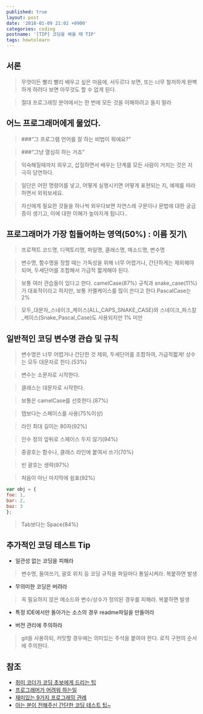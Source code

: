 ```yaml
---
published: true
layout: post
date: '2018-01-09 21:02 +0900'
categories: coding
postname: '[TIP] 코딩을 배울 때 TIP'
tags: howtolearn
---
```

## 서론
> 무엇이든 빨리 빨리 배우고 싶은 마음에, 서두르다 보면, 또는 너무 철저하게 완벽하게 하려다 보면 아무것도 할 수 없게 된다.

> 절대 프로그래밍 분야에서는 한 번에 모든 것을 이해하려고 들지 말라

## 어느 프로그래머에게 물었다.

> ###“그 프로그램 언어를 잘 하는 비법이 뭐에요?”

> ###“그냥 열심히 하는 거죠” 

> 익숙해질때까지 외우고, 삽질하면서 배우는 단계를 모든 사람이 거치는 것은 지극히 당연하다.

> 일단은 어떤 명령어를 넣고, 어떻게 실행시키면 어떻게 표현되는 지, 예제를 따라하면서 외워보세요. 

> 자신에게 필요한 것들을 하나씩 외우다보면 자연스레 구문이나 문법에 대한 궁금증이 생기고, 이에 대한 이해가 높아지게 됩니다..

## 프로그래머가 가장 힘들어하는 영역(50%) : **이름 짓기**\

> 프로젝트 코드명, 디렉토리명, 파일명, 클래스명, 메소드명, 변수명

> 변수명, 함수명을 정할 때는 가독성을 위해 너무 어렵거나, 간단하게는 제외해야되며, 두세단어를 조합해서 가급적 짧게해야 된다.

> 보통 여러 관습들이 있다고 한다. camelCase(87%) 규칙과 snake_case(11%)가 대표적이라고 하지만, 보통 카멜케이스를 많이 쓴다고 한다.PascalCase는 2%

> 모두_대문자_스네이크_케이스(ALL_CAPS_SNAKE_CASE)와 스네이크_파스칼_케이스(Snake_Pascal_Case)도 사용되지만 1% 미만

## 일반적인 코딩 변수명 관습 및 규칙

> 변수명은 너무 어렵거나 간단한 것 제외, 두세단어를 조합하여, 가급적짧게!
> 상수는 모두 대문자로 한다.(53%)

> 변수는 소문자로 시작한다.

> 클래스는 대문자로 시작한다.

> 보통은 camelCase를 선호한다.(87%)

> 탭보다는 스페이스를 사용(75%이상)

> 라인 최대 길이는 80자(92%)

> 인수 정의 앞뒤로 스페이스 두지 않기(94%)

> 중괄호는 함수나, 클래스 라인에 붙여서 쓰기(70%)

> 빈 괄호는 생략(97%)

> 처음이 아닌 마지막에 쉼표(92%)
```javascript
var obj = {
foo: 1,
bar: 2,
baz: 3
};
```

> Tab보다는 Space(84%)

## 추가적인 코딩 테스트 Tip
- 일관성 없는 코딩을 피해라
> 변수명, 들여쓰기, 괄호 위치 등 코딩 규칙을 파일마다 통일시켜라. 복붙하면 발생

- 무의미한 코딩은 버려라
> 꼭 필요하지 않은 메소드와 변수/상수가 정의된 경우를 피해라. 복붙하면 발생

- 특정 IDE에서만 돌아가는 소스의 경우 readme파일을 만들어라

- 버전 관리에 주의하라
> git을 사용하되, 커밋할 경우에는 의미있는 주석을 붙여야 한다. 로직 구현의 순서에 주의한다.

## 참조
- [취미 코더가 코딩 초보에게 드리는 팁](http://swqualitytree.com/wordpress/2015/06/18/%EC%B7%A8%EB%AF%B8-%EC%BD%94%EB%8D%94%EA%B0%80-%EC%BD%94%EB%94%A9-%EC%B4%88%EB%B3%B4%EC%97%90%EA%B2%8C-%EB%93%9C%EB%A6%AC%EB%8A%94-%ED%8C%81/)
- [프로그래머가 어려워 하는일](https://opentutorials.org/module/2957/17786)
- [재미있는 9가지 프로그래밍 관례]( 
http://www.itworld.co.kr/slideshow/86068#csidx153195f46811f0e9819ee584b3b7fe8 )
- [아는 분이 전해주신 간단한 코딩 테스트 팁~](http://www.nagaja.net/index.php?document_srl=37297&mid=Community_02)